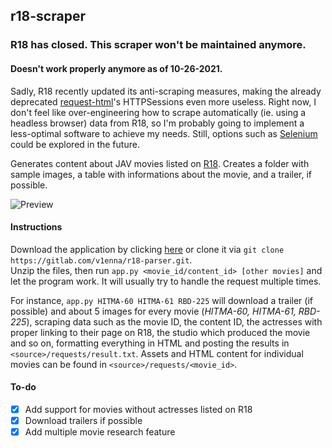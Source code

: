 ## r18-scraper

### R18 has closed. This scraper won't be maintained anymore.

#### Doesn't work properly anymore as of 10-26-2021.
Sadly, R18 recently updated its anti-scraping measures, making the already deprecated [request-html](https://requests.readthedocs.io/projects/requests-html/en/latest/)'s HTTPSessions even more useless. Right now, I don't feel like over-engineering how to scrape automatically (ie. using a headless browser) data from R18, so I'm probably going to implement a less-optimal software to achieve my needs. Still, options such as [Selenium](https://www.selenium.dev/) could be explored in the future.

Generates content about JAV movies listed on [R18](https://www.r18.com/).
Creates a folder with sample images, a table with informations about the movie, and a trailer, if possible.  

![Preview](https://i.ibb.co/f49g1HF/ea89ed9a77ca859dbd380859a5d7ba38.png)

#### Instructions

Download the application by clicking [here](https://gitlab.com/v1enna/r18-parser/-/archive/master/r18-parser-master.zip) or clone it via `git clone https://gitlab.com/v1enna/r18-parser.git`.  
Unzip the files, then run `app.py <movie_id/content_id> [other movies]` and let the program work. It will usually try to handle the request multiple times.

For instance, `app.py HITMA-60 HITMA-61 RBD-225` will download a trailer (if possible) and about 5 images for every movie (_HITMA-60, HITMA-61, RBD-225_), scraping data such as the movie ID, the content ID, the actresses with proper linking to their page on R18, the studio which produced the movie and so on, formatting everything in HTML and posting the results in `<source>/requests/result.txt`. Assets and HTML content for individual movies can be found in `<source>/requests/<movie_id>`.


#### To-do

- [X] Add support for movies without actresses listed on R18
- [X] Download trailers if possible
- [X] Add multiple movie research feature
